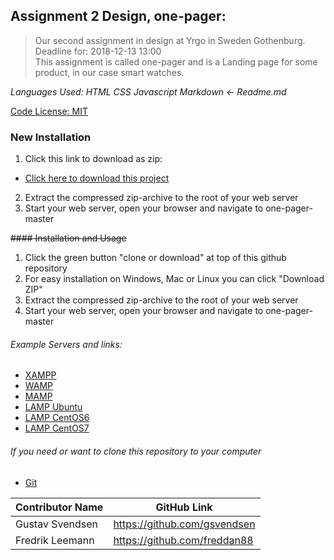 ## Assignment 2 Design, one-pager:

> Our second assignment in design at Yrgo in Sweden Gothenburg. Deadline for: 2018-12-13 13:00 <br/>
This assignment is called one-pager and is a Landing page for some product, in our case smart watches.

_Languages Used:_
_HTML CSS Javascript Markdown <- Readme.md_

[Code License: MIT](https://choosealicense.com/licenses/mit/)

### New Installation
1. Click this link to download as zip:
*  [Click here to download this project](one-pager.zip?raw=true)
2. Extract the compressed zip-archive to the root of your web server
3. Start your web server, open your browser and navigate to one-pager-master

~~#### Installation and Usage~~
1. Click the green button "clone or download" at top of this github repository 
2. For easy installation on Windows, Mac or Linux you can click "Download ZIP"
3. Extract the compressed zip-archive to the root of your web server
4. Start your web server, open your browser and navigate to one-pager-master

###### Example Servers and links:
- [XAMPP](https://www.apachefriends.org/index.html "Download XAMPP for Windows Linux Mac") 
- [WAMP](https://bitnami.com/stack/wamp/installer "Download WAMP for Windows Mac Linux")
- [MAMP](https://www.mamp.info/en/downloads "Download MAMP for Mac Windows")
- [LAMP Ubuntu](https://www.digitalocean.com/community/tutorials/how-to-install-linux-apache-mysql-php-lamp-stack-ubuntu-18-04 "Install LAMP on Ubuntu Linux")
- [LAMP CentOS6](https://www.digitalocean.com/community/tutorials/how-to-install-linux-apache-mysql-php-lamp-stack-on-centos-6 "Install LAMP on CentOS6 Linux")
- [LAMP CentOS7](https://www.digitalocean.com/community/tutorials/how-to-install-linux-apache-mysql-php-lamp-stack-on-centos-7 "Install LAMP on CentOS7 Linux")

###### If you need or want to clone this repository to your computer
- [Git](https://git-scm.com/downloads "Git downloads Mac Windows Linux/Unix") 

|Contributor Name|GitHub Link
|-|-|
|Gustav Svendsen|https://github.com/gsvendsen
|Fredrik Leemann|https://github.com/freddan88
